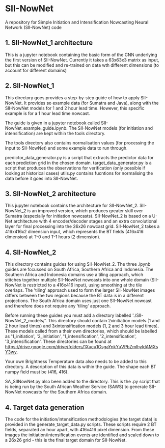 # SII-NowNet
A repository for Simple Initiation and Intensification Nowcasting Neural Network (SII-NowNet) code

## 1. SII-NowNet_1 architecture

This is a jupyter notebook containing the basic form of the CNN underlying the first version of SII-NowNet. Currently it takes a 63x63x3 matrix as input, but this can be modified and re-trained on data wth different dimensions (to account for different domains) 

## 2. SII-NowNet_1

This directory goes provides a step-by-step guide of how to apply SII-NowNet. It provides so example data (for Sumatra and Java), along with the SII-NowNet models for 1 and 2 hour lead time. However, this specific example is for a 1 hour lead time nowcast. 

The guide is given in a jupyter notebook called SII-NowNet_example_guide.ipynb. The SII-NowNet models (for initiation and intensification) are kept within the tools directory. 

The tools directory also contains normalisation values (for processing the input to SII-NowNet) and some example data to run through.

predictor_data_generator.py is a script that extracts the predictor data for each prediction grid in the chosen domain.
target_data_generator.py is a script that produces the observations for verification (only possible if looking at historical cases)
utils.py contains fucntions for normalising the data before it goes into SII-NowNet.

## 3. SII-NowNet_2 architecture

This jupyter notebook contains the architecture for SII-NowNet_2. SII-NowNet_2 is an improved version, which produces greater skill over Sumatra (especially for initiation nowcasts). SII-NowNet_2 is based on a U-Net architecture with 4 encoder/decoder stages and an extra convolutional layer for final processing into the 26x26 nowcast grid. SII-NowNet_2 takes a 416x416x2 dimension input, which represents the BT fields (416x416 dimension) at T-0 and T-1 hours (2 dimension). 

## 4. SII-NowNet_2

This directory contains guides for using SII-NowNet_2. The three .ipynb guides are focussed on South Africa, Southern Africa and Indonesia. The Southern Africa and Indonesia domains use a tiling approach, which stitches together multiple SII-NowNet nowcasts into one whole domain (SII-NowNet is restricted to a 416x416 input), using smoothing at the tile overlaps. The 'tiling' approach used to form the larger SII-NowNet images differs between the two regions because the BT data is in a different projections. The South Africa domain uses just one SII-NowNet nowcast and therefore does not require any 'tiling' approach.

Before running these guides you must add a directory labelled './SII-NowNet_2_models/'. This directory should contain 2xinitiation models (1 and 2 hour lead times) and 3xintensification models (1, 2 and 3 hour lead times). These models called from a their own directories, which should be labelled as '1_initiation', '2_initiation', '1_intensification', '2_intensification', '3_intensification'. These directories can be found at https://drive.google.com/drive/folders/1Xucu1GsgaYnkYuVPbZmIhyIdAMXsY3wy. 

Your own Brightness Temperature data also needs to be added to this directory. A description of this data is within the guide. The shape each BT numpy field must be (416, 416).

SA_SIINowNet.py also been added to the directory. This is the .py script that is being run by the South African Weather Service (SAWS) to generate SII-NowNet nowcasts for the Southern Africa domain.

## 4. Target data generation
The code for the initiation/intensification methodologies (the target data) is provided in the generate_target_data.py scripts. These scripts require 2 BT fields, separated an hour apart, with 416x416 pixel dimension. From these images the initiation/intensification events are identified and scaled down to a 26x26 grid - this is the final target domain for SII-NowNet. 
